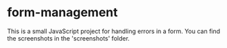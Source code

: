 # form-management
This is a small JavaScript project for handling errors in a form. You can find the screenshots in the 'screenshots' folder.